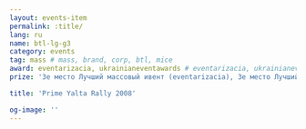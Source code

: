 ```yaml
---
layout: events-item
permalink: :title/
lang: ru
name: btl-lg-g3
category: events
tag: mass # mass, brand, corp, btl, mice
award: eventarizacia, ukrainianeventawards # eventarizacia, ukrainianeventawards, liderotrasli
prize: '3е место Лучший массовый ивент (eventarizacia), 3е место Лучший массовый ивент (ukrainianeventawards)'

title: 'Prime Yalta Rally 2008'

og-image: ''
---
```

